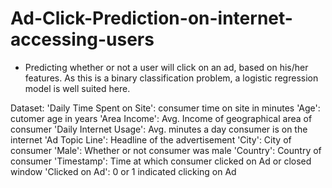# Ad-Click-Prediction-on-internet-accessing-users

* Predicting whether or not a user will click on an ad, based on his/her features. As this is a binary classification problem, a logistic regression model is well suited here.

Dataset:
'Daily Time Spent on Site': consumer time on site in minutes
'Age': cutomer age in years
'Area Income': Avg. Income of geographical area of consumer
'Daily Internet Usage': Avg. minutes a day consumer is on the internet
'Ad Topic Line': Headline of the advertisement
'City': City of consumer
'Male': Whether or not consumer was male
'Country': Country of consumer
'Timestamp': Time at which consumer clicked on Ad or closed window
'Clicked on Ad': 0 or 1 indicated clicking on Ad
